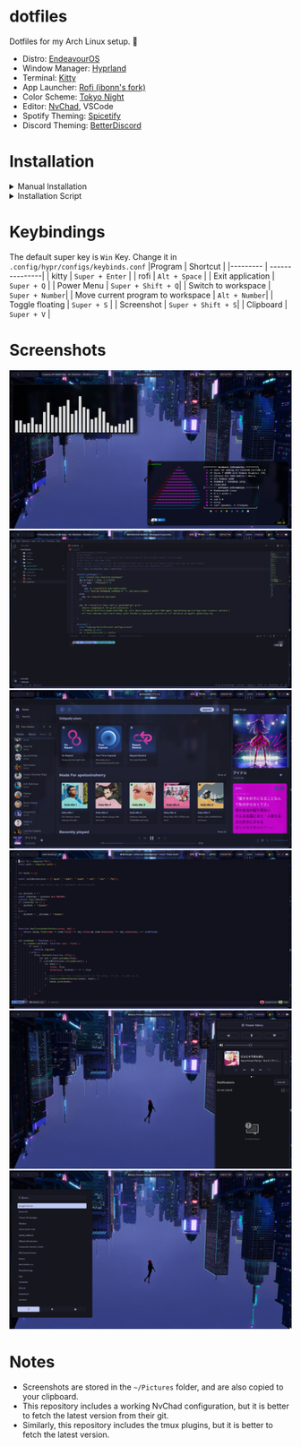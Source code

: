# dotfiles
Dotfiles for my Arch Linux setup. :cherry_blossom: 





- Distro: [EndeavourOS](https://endeavouros.com/)
- Window Manager: [Hyprland](https://github.com/hyprwm/Hyprland)
- Terminal: [Kitty](https://github.com/kovidgoyal/kitty)
- App Launcher: [Rofi (ibonn's fork) ](https://github.com/lbonn/rofi)
- Color Scheme: [Tokyo Night](https://github.com/enkia/tokyo-night-vscode-theme)
- Editor: [NvChad](https://github.com/NvChad/NvChad), VSCode
- Spotify Theming: [Spicetify](https://github.com/spicetify/spicetify-cli)
- Discord Theming: [BetterDiscord](https://github.com/BetterDiscord/BetterDiscord)


# Installation
<details>
  <summary>Manual Installation</summary>
  
  ### Packages
  
  #### Nvidia
  ```
    yay -S --noconfirm hyprland-nvidia cava tmux cmatrix galendae-git grim neovim \
    imagemagick feh ttf-meslo-nerd-font-powerlevel10k zsh rofi-ibonn-wayland polkit-kde-agent xdg-desktop-portal-hyprland \
    cliphist udiskie noisetorch otf-font-awesome noto-fonts-emoji gtk4 blueberry \
    hyprpaper montserrat-ttf nm-applet gnome-keyring
  ```
  Also add `WLR_NO_HARDWARE_CURSORS=1` to your `/etc/environment`
  
  #### Not Nvidia
  
  ```  
    yay -S --noconfirm hyprland cava tmux cmatrix galendae-git grim neovim \
    imagemagick feh ttf-meslo-nerd-font-powerlevel10k zsh rofi-ibonn-wayland polkit-kde-agent xdg-desktop-portal-hyprland \
    cliphist udiskie noisetorch otf-font-awesome noto-fonts-emoji gtk4 blueberry \
    hyprpaper montserrat-ttf nm-applet gnome-keyring
  ```
  
  
  Then, clone this git to your home directory
  
 </details>
 
 <details>
  <Summary>Installation Script</summary>
  <br>
  
  **:warning:WARNING: This script is not completely tested. Also, this script assumes that you're using an Arch based distro with yay as the helper.**
  
  ```
  Usage: ./install.sh [options]

  --swaync          Copies configs for swaync
  --tmux            Copies configs for tmux
  --waybar          Copies configs for waybar
  --wlogout         Copies configs for wlogout
  --spicetify       Copies configs for spicetify
  --rofi            Copies configs for rofi
  --gtk             Copies the gtk theme and its icons into your home folder
  --neofetch        Copies configs for neofetch
  --hyprland        Copies configs for hyprland
  --discord         Copies configs for BetterDiscord
  --all             Installs the necessary packages and copies all the config files. 
  --packages-only   Installs the necessary packages without copying the config files. 
  
  ```
  
  
 </details>

# Keybindings
The default super key is `Win` Key. Change it in `.config/hypr/configs/keybinds.conf`
|Program | Shortcut |
|--------- | ---------------|
| kitty | `Super + Enter` |
| rofi | `Alt + Space` |
| Exit application | `Super + Q` |
| Power Menu | `Super + Shift + Q`|
| Switch to workspace | `Super + Number`|
| Move current program to workspace | `Alt + Number`|
| Toggle floating | `Super + S` |
| Screenshot | `Super + Shift + S`|
| Clipboard | `Super + V` |
 
# Screenshots
<img src="screenshots/Screenshot-1.png">
<img src="screenshots/Screenshot-2.png">
<img src="screenshots/Screenshot-3.png">
<img src="screenshots/Screenshot-6.png">
<img src="screenshots/Screenshot-4.png">
<img src="screenshots/Screenshot-5.png">

# Notes

- Screenshots are stored in the `~/Pictures` folder, and are also copied to your clipboard. 
- This repository includes a working NvChad configuration, but it is better to fetch the latest version from their git.
- Similarly, this repository includes the tmux plugins, but it is better to fetch the latest version.  
